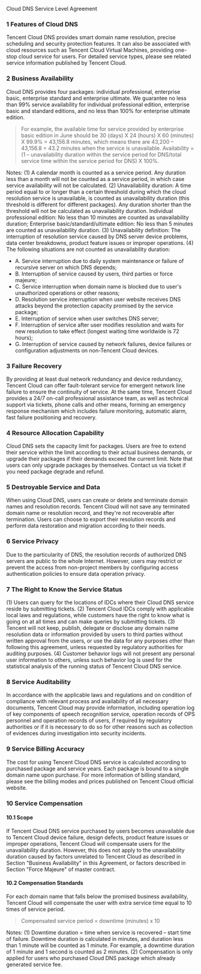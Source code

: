 
Cloud DNS Service Level Agreement

### 1 Features of Cloud DNS
Tencent Cloud DNS provides smart domain name resolution, precise scheduling and security protection features. It can also be associated with cloud resources such as Tencent Cloud Virtual Machines, providing one-stop cloud service for users. For detailed service types, please see related service information published by Tencent Cloud.

### 2 Business Availability
Cloud DNS provides four packages: individual professional, enterprise basic, enterprise standard and enterprise ultimate. We guarantee no less than 99% service availability for individual professional edition, enterprise basic and standard editions, and no less than 100% for enterprise ultimate edition.

>For example, the available time for service provided by enterprise basic edition in June should be 30 (days) X 24 (hours) X 60 (minutes) X 99.9% = 43,156.8 minutes, which means there are 43,200 – 43,156.8 = 43.2 minutes when the service is unavailable.
Availability = (1 – unavailability duration within the service period for DNS/total service time within the service period for DNS) X 100%.

Notes:
(1)	A calendar month is counted as a service period. Any duration less than a month will not be counted as a service period, in which case service availability will not be calculated.
(2)	Unavailability duration: A time period equal to or longer than a certain threshold during which the cloud resolution service is unavailable, is counted as unavailability duration (this threshold is different for different packages). Any duration shorter than the threshold will not be calculated as unavailability duration.
Individual professional edition: No less than 10 minutes are counted as unavailability duration;
Enterprise basic/standard/ultimate edition: No less than 5 minutes are counted as unavailability duration.
(3)	Unavailability definition: The interruption of resolution service caused by DNS server device problems, data center breakdowns, product feature issues or improper operations.
(4)	The following situations are not counted as unavailability duration:
- A.	Service interruption due to daily system maintenance or failure of recursive server on which DNS depends;
- B.	Interruption of service caused by users, third parties or force majeure;
- C.	Service interruption when domain name is blocked due to user's unauthorized operations or other reasons;
- D.	Resolution service interruption when user website receives DNS attacks beyond the protection capacity promised by the service package;
- E.	Interruption of service when user switches DNS server;
- F.	Interruption of service after user modifies resolution and waits for new resolution to take effect (longest waiting time worldwide is 72 hours);
- G.	Interruption of service caused by network failures, device failures or configuration adjustments on non-Tencent Cloud devices.

### 3 Failure Recovery
By providing at least dual network redundancy and device redundancy, Tencent Cloud can offer fault-tolerant service for emergent network line failure to ensure the continuity of service. At the same time, Tencent Cloud provides a 24/7 on-call professional assistance team, as well as technical support via tickets, phone calls and other means, forming an emergency response mechanism which includes failure monitoring, automatic alarm, fast failure positioning and recovery.

### 4 Resource Allocation Capability
Cloud DNS sets the capacity limit for packages. Users are free to extend their service within the limit according to their actual business demands, or upgrade their packages if their demands exceed the current limit.
Note that users can only upgrade packages by themselves. Contact us via ticket if you need package degrade and refund.

### 5 Destroyable Service and Data
When using Cloud DNS, users can create or delete and terminate domain names and resolution records. Tencent Cloud will not save any terminated domain name or resolution record, and they're not recoverable after termination.
Users can choose to export their resolution records and perform data restoration and migration according to their needs.

### 6 Service Privacy
Due to the particularity of DNS, the resolution records of authorized DNS servers are public to the whole Internet. However, users may restrict or prevent the access from non-project members by configuring access authentication policies to ensure data operation privacy.

### 7 The Right to Know the Service Status
(1)	Users can query for the locations of IDCs where their Cloud DNS service reside by submitting tickets.
(2)	Tencent Cloud IDCs comply with applicable local laws and regulations, while customers have the right to know what is going on at all times and can make queries by submitting tickets.
(3)	Tencent will not keep, publish, delegate or disclose any domain name resolution data or information provided by users to third parties without written approval from the users, or use the data for any purposes other than following this agreement, unless requested by regulatory authorities for auditing purposes.
(4)	Customer behavior logs will not present any personal user information to others, unless such behavior log is used for the statistical analysis of the running status of Tencent Cloud DNS service.

### 8 Service Auditability
In accordance with the applicable laws and regulations and on condition of compliance with relevant process and availability of all necessary documents, Tencent Cloud may provide information, including operation log of key components of speech recognition service, operation records of OPS personnel and operation records of users, if required by regulatory authorities or if it is necessary to do so for other reasons such as collection of evidences during investigation into security incidents.

### 9 Service Billing Accuracy
The cost for using Tencent Cloud DNS service is calculated according to purchased package and service years. Each package is bound to a single domain name upon purchase. For more information of billing standard, please see the billing modes and prices published on Tencent Cloud official website.

### 10 Service Compensation

#### 10.1 Scope
If Tencent Cloud DNS service purchased by users becomes unavailable due to Tencent Cloud device failure, design defects, product feature issues or improper operations, Tencent Cloud will compensate users for the unavailability duration. However, this does not apply to the unavailability duration caused by factors unrelated to Tencent Cloud as described in Section "Business Availability" in this Agreement, or factors described in Section "Force Majeure" of master contract.

#### 10.2 Compensation Standards
For each domain name that falls below the promised business availability, Tencent Cloud will compensate the user with extra service time equal to 10 times of service period.
> Compensated service period = downtime (minutes) x 10

Notes:
(1)	Downtime duration = time when service is recovered – start time of failure. Downtime duration is calculated in minutes, and duration less than 1 minute will be counted as 1 minute. For example, a downtime duration of 1 minute and 1 second is counted as 2 minutes.
(2)	Compensation is only applied for users who purchased Cloud DNS package which already generated service fee.

